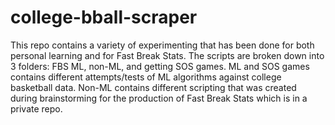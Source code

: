 # college-bball-scraper
This repo contains a variety of experimenting that has been done for both personal learning and for Fast Break Stats. The scripts are broken down into 3 folders: FBS ML, non-ML, and getting SOS games. ML and SOS games contains different attempts/tests of ML algorithms against college basketball data. Non-ML contains different scripting that was created during brainstorming for the production of Fast Break Stats which is in a private repo.
